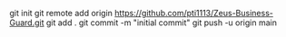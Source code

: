 git init
git remote add origin https://github.com/pti1113/Zeus-Business-Guard.git
git add .
git commit -m "initial commit"
git push -u origin main
